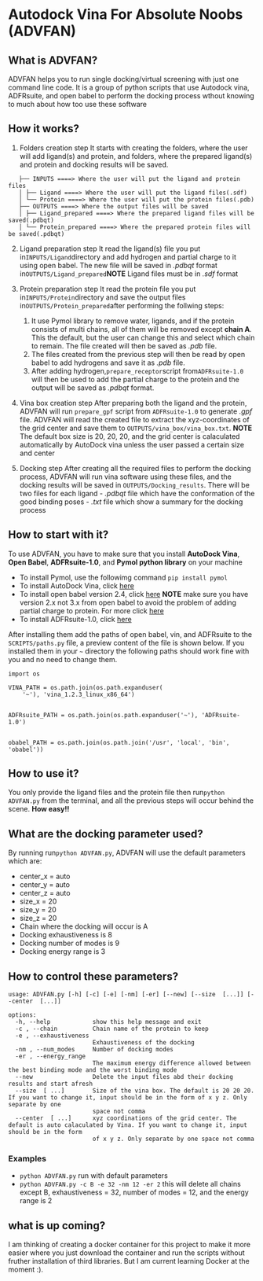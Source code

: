 # Autodock Vina For Absolute Noobs (ADVFAN)

## What is ADVFAN?

ADVFAN helps you to run single docking/virtual screening with just one command line code. It is a group of python scripts that use Autodock vina, ADFRsuite, and open babel to perform the docking process wthout knowing to much about how too use these software

## How it works?

1. Folders creation step
   It starts with creating the folders, where the user will add ligand(s) and protein, and folders, where the prepared ligand(s) and protein and docking results will be saved.
```
   ├── INPUTS ====> Where the user will put the ligand and protein files
   │ ├── Ligand ====> Where the user will put the ligand files(.sdf)
   │ └── Protein ====> Where the user will put the protein files(.pdb)
   ├── OUTPUTS ====> Where the output files will be saved
   │ ├── Ligand_prepared ====> Where the prepared ligand files will be saved(.pdbqt)
   │ └── Protein_prepared ====> Where the prepared protein files will be saved(.pdbqt)
```
2. Ligand preparation step
It read the ligand(s) file you put in`INPUTS/Ligand`directory and add hydrogen and partial charge to it using open babel. The new file will be saved in *.pdbqt* format in`OUTPUTS/Ligand_prepared`**NOTE** Ligand files must be in *.sdf* format 
3. Protein preparation step
It read the protein file you put in`INPUTS/Protein`directory and save the output files in`OUTPUTS/Protein_prepared`after performing the follwing steps:
    1. It use Pymol library to remove water, ligands, and if the protein consists of multi chains, all of them will be removed except **chain A**. This the default, but the user can change this and select which chain to remain. The file created will then be saved as *.pdb* file.
    2. The files created from the previous step will then be read by open babel to add hydrogens and save it as *.pdb* file.
    3. After adding hydrogen,`prepare_receptor`script from`ADFRsuite-1.0` will then be used to add the partial charge to the protein and the output will be saved as _.pdbqt_ format.

4. Vina box creation step
   After preparing both the ligand and the protein, ADVFAN will run `prepare_gpf` script from `ADFRsuite-1.0` to generate _.gpf_ file. ADVFAN will read the created file to extract the xyz-coordinates of the grid center and save them to `OUTPUTS/vina_box/vina_box.txt`.
   **NOTE** The default box size is 20, 20, 20, and the grid center is calaculated automatically by AutoDock vina unless the user passed a certain size and center
5. Docking step
   After creating all the required files to perform the docking process, ADVFAN will run vina software using these files, and the docking results will be saved in `OUTPUTS/Docking_results`. There will be two files for each ligand - _.pdbqt_ file which have the conformation of the good binding poses - _.txt_ file which show a summary for the docking process

## How to start with it?

To use ADVFAN, you have to make sure that you install **AutoDock Vina**, **Open Babel**, **ADFRsuite-1.0**, and **Pymol python library** on your machine

- To install Pymol, use the followimg command `pip install pymol`
- To install AutoDock Vina, click [here](https://autodock-vina.readthedocs.io/en/latest/installation.html)
- To install open babel version 2.4, click [here](https://www.herongyang.com/Cheminformatics/Babel-Install-Open-Babel-241-from-Source-Code.html)
  **NOTE** make sure you have version 2.x not 3.x from open babel to avoid the problem of adding partial charge to protein. For more click [here](https://sourceforge.net/p/openbabel/mailman/openbabel-discuss/thread/A9E7F432-E248-4AE4-A289-AA8BA93A8B85@ebi.ac.uk/)
- To install ADFRsuite-1.0, click [here](https://ccsb.scripps.edu/adfr/downloads/)

After installing them add the paths of open babel, vin, and ADFRsuite to the `SCRIPTS/paths.py` file, a preview content of the file is shown below. If you installed them in your `~` directory the following paths should work fine with you and no need to change them.

```
import os

VINA_PATH = os.path.join(os.path.expanduser(
    '~'), 'vina_1.2.3_linux_x86_64')


ADFRsuite_PATH = os.path.join(os.path.expanduser('~'), 'ADFRsuite-1.0')


obabel_PATH = os.path.join(os.path.join('/usr', 'local', 'bin', 'obabel'))
```

## How to use it?

You only provide the ligand files and the protein file then run`python ADVFAN.py` from the terminal, and all the previous steps will occur behind the scene. **How easy!!**

## What are the docking parameter used?

By running run`python ADVFAN.py`, ADVFAN will use the default parameters which are:

- center_x = auto
- center_y = auto
- center_z = auto
- size_x = 20
- size_y = 20
- size_z = 20
- Chain where the docking will occur is A
- Docking exhaustiveness is 8
- Docking number of modes is 9
- Docking energy range is 3

## How to control these parameters?

```
usage: ADVFAN.py [-h] [-c] [-e] [-nm] [-er] [--new] [--size  [...]] [--center  [...]]

options:
  -h, --help            show this help message and exit
  -c , --chain          Chain name of the protein to keep
  -e , --exhaustiveness
                        Exhaustiveness of the docking
  -nm , --num_modes     Number of docking modes
  -er , --energy_range
                        The maximum energy difference allowed between the best binding mode and the worst binding mode
  --new                 Delete the input files abd their docking results and start afresh
  --size  [ ...]        Size of the vina box. The default is 20 20 20. If you want to change it, input should be in the form of x y z. Only separate by one
                        space not comma
  --center  [ ...]      xyz coordinations of the grid center. The default is auto calaculated by Vina. If you want to change it, input should be in the form
                        of x y z. Only separate by one space not comma

```

### Examples

- `python ADVFAN.py` run with default parameters
- `python ADVFAN.py -c B -e 32 -nm 12 -er 2` this will delete all chains except B, exhaustiveness = 32, number of modes = 12, and the energy range is 2

## what is up coming?

I am thinking of creating a docker container for this project to make it more easier where you just download the container and run the scripts without fruther installation of third libraries. But I am current learning Docker at the moment :).
